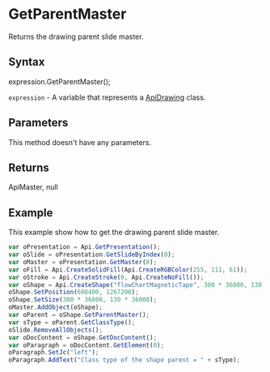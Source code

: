 # GetParentMaster

Returns the drawing parent slide master.

## Syntax

expression.GetParentMaster();

`expression` - A variable that represents a [ApiDrawing](../ApiDrawing.md) class.

## Parameters

This method doesn't have any parameters.

## Returns

ApiMaster, null

## Example

This example show how to get the drawing parent slide master.

```javascript
var oPresentation = Api.GetPresentation();
var oSlide = oPresentation.GetSlideByIndex(0);
var oMaster = oPresentation.GetMaster(0);
var oFill = Api.CreateSolidFill(Api.CreateRGBColor(255, 111, 61));
var oStroke = Api.CreateStroke(0, Api.CreateNoFill());
var oShape = Api.CreateShape("flowChartMagneticTape", 300 * 36000, 130 * 36000, oFill, oStroke);
oShape.SetPosition(608400, 1267200);
oShape.SetSize(300 * 36000, 130 * 36000);
oMaster.AddObject(oShape);
var oParent = oShape.GetParentMaster();
var sType = oParent.GetClassType();
oSlide.RemoveAllObjects();
var oDocContent = oShape.GetDocContent();
var oParagraph = oDocContent.GetElement(0);
oParagraph.SetJc("left");
oParagraph.AddText("Class type of the shape parent = " + sType);
```
